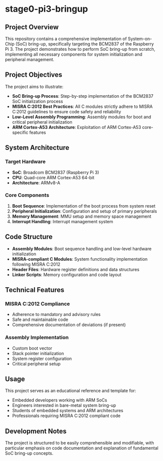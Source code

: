 # stage0-pi3-bringup

## Project Overview

This repository contains a comprehensive implementation of System-on-Chip (SoC) bring-up, specifically targeting the BCM2837 of the Raspberry Pi 3. The project demonstrates how to perform SoC bring-up from scratch, implementing all necessary components for system initialization and peripheral management.

## Project Objectives

The project aims to illustrate:

- **SoC Bring-up Process**: Step-by-step implementation of the BCM2837 SoC initialization process
- **MISRA C:2012 Best Practices**: All C modules strictly adhere to MISRA C:2012 guidelines to ensure code safety and reliability
- **Low-Level Assembly Programming**: Assembly modules for boot and critical peripheral initialization
- **ARM Cortex-A53 Architecture**: Exploitation of ARM Cortex-A53 core-specific features

## System Architecture

### Target Hardware
- **SoC**: Broadcom BCM2837 (Raspberry Pi 3)
- **CPU**: Quad-core ARM Cortex-A53 64-bit
- **Architecture**: ARMv8-A

### Core Components

1. **Boot Sequence**: Implementation of the boot process from system reset
2. **Peripheral Initialization**: Configuration and setup of primary peripherals
3. **Memory Management**: MMU setup and memory space management
4. **Interrupt Handling**: Interrupt management system

## Code Structure

- **Assembly Modules**: Boot sequence handling and low-level hardware initialization
- **MISRA-compliant C Modules**: System functionality implementation following MISRA C:2012
- **Header Files**: Hardware register definitions and data structures
- **Linker Scripts**: Memory configuration and code layout

## Technical Features

### MISRA C:2012 Compliance
- Adherence to mandatory and advisory rules
- Safe and maintainable code
- Comprehensive documentation of deviations (if present)

### Assembly Implementation
- Custom boot vector
- Stack pointer initialization
- System register configuration
- Critical peripheral setup

## Usage

This project serves as an educational reference and template for:
- Embedded developers working with ARM SoCs
- Engineers interested in bare-metal system bring-up
- Students of embedded systems and ARM architectures
- Professionals requiring MISRA C:2012 compliant code

## Development Notes

The project is structured to be easily comprehensible and modifiable, with particular emphasis on code documentation and explanation of fundamental SoC bring-up concepts.
